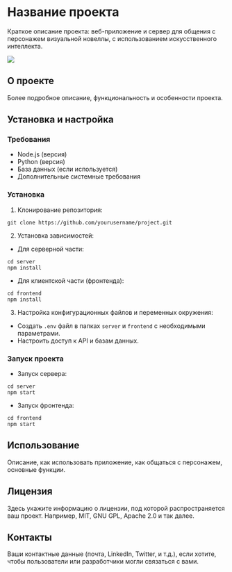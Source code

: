 # Название проекта

Краткое описание проекта: веб-приложение и сервер для общения с персонажем визуальной новеллы, с использованием искусственного интеллекта.

[![](https://i.ibb.co/McWrH3f/screen0.png)](https://i.ibb.co/McWrH3f/screen0.png)


## О проекте

Более подробное описание, функциональность и особенности проекта.

## Установка и настройка

### Требования

- Node.js (версия)
- Python (версия)
- База данных (если используется)
- Дополнительные системные требования

### Установка

1. Клонирование репозитория:

```
git clone https://github.com/yourusername/project.git
```

2. Установка зависимостей:

- Для серверной части:

```
cd server
npm install
```

- Для клиентской части (фронтенда):

```
cd frontend
npm install
```

3. Настройка конфигурационных файлов и переменных окружения:

- Создать `.env` файл в папках `server` и `frontend` с необходимыми параметрами.
- Настроить доступ к API и базам данных.

### Запуск проекта

- Запуск сервера:

```
cd server
npm start
```

- Запуск фронтенда:

```
cd frontend
npm start
```

## Использование

Описание, как использовать приложение, как общаться с персонажем, основные функции.

## Лицензия

Здесь укажите информацию о лицензии, под которой распространяется ваш проект. Например, MIT, GNU GPL, Apache 2.0 и так далее.

## Контакты

Ваши контактные данные (почта, LinkedIn, Twitter, и т.д.), если хотите, чтобы пользователи или разработчики могли связаться с вами.